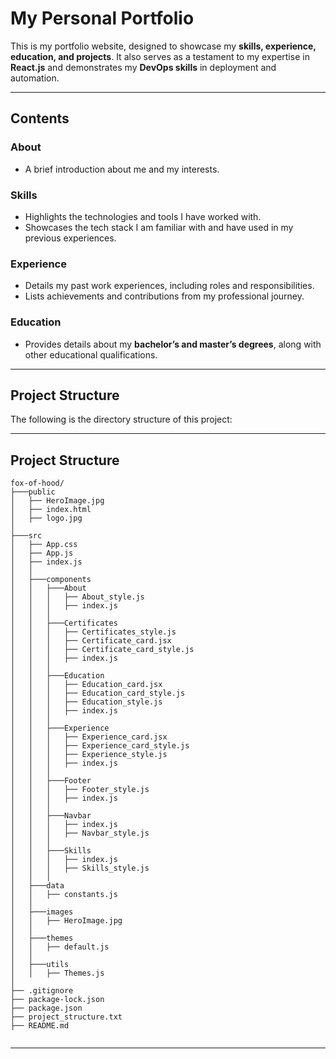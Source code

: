 # **My Personal Portfolio**

This is my portfolio website, designed to showcase my **skills, experience, education, and projects**. It also serves as a testament to my expertise in **React.js** and demonstrates my **DevOps skills** in deployment and automation.

---

## **Contents**

### **About**
- A brief introduction about me and my interests.

### **Skills**
- Highlights the technologies and tools I have worked with.
- Showcases the tech stack I am familiar with and have used in my previous experiences.

### **Experience**
- Details my past work experiences, including roles and responsibilities.
- Lists achievements and contributions from my professional journey.

### **Education**
- Provides details about my **bachelor’s and master’s degrees**, along with other educational qualifications.

---

## **Project Structure**

The following is the directory structure of this project:

---

## Project Structure

```
fox-of-hood/
├───public
│   ├── HeroImage.jpg
│   ├── index.html
│   ├── logo.jpg
│
├───src
│   ├── App.css
│   ├── App.js
│   ├── index.js
│   │
│   ├───components
│   │   ├───About
│   │   │   ├── About_style.js
│   │   │   ├── index.js
│   │   │
│   │   ├───Certificates
│   │   │   ├── Certificates_style.js
│   │   │   ├── Certificate_card.jsx
│   │   │   ├── Certificate_card_style.js
│   │   │   ├── index.js
│   │   │
│   │   ├───Education
│   │   │   ├── Education_card.jsx
│   │   │   ├── Education_card_style.js
│   │   │   ├── Education_style.js
│   │   │   ├── index.js
│   │   │
│   │   ├───Experience
│   │   │   ├── Experience_card.jsx
│   │   │   ├── Experience_card_style.js
│   │   │   ├── Experience_style.js
│   │   │   ├── index.js
│   │   │
│   │   ├───Footer
│   │   │   ├── Footer_style.js
│   │   │   ├── index.js
│   │   │
│   │   ├───Navbar
│   │   │   ├── index.js
│   │   │   ├── Navbar_style.js
│   │   │
│   │   ├───Skills
│   │   │   ├── index.js
│   │   │   ├── Skills_style.js
│   │   │
│   ├───data
│   │   ├── constants.js
│   │
│   ├───images
│   │   ├── HeroImage.jpg
│   │
│   ├───themes
│   │   ├── default.js
│   │
│   ├───utils
│   │   ├── Themes.js
│
├── .gitignore
├── package-lock.json
├── package.json
├── project_structure.txt
├── README.md


```

---
